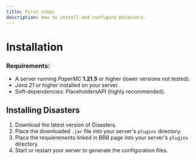 ```yaml
---
title: First steps
description: How to install and configure Disasters.
---
```


# Installation

### Requirements:
* A server running _PaperMC_ **1.21.5** or higher (lower versions not tested).
* _Java 21_ or higher installed on your server.
* Soft-dependencies: PlaceholdersAPI (highly recommended).

## Installing Disasters
1. Download the latest version of Disasters.
2. Place the downloaded `.jar` file into your server's `plugins` directory.
3. Place the requierements linked in BBB page into your server's `plugins` directory.
3. Start or restart your server to generate the configuration files.
